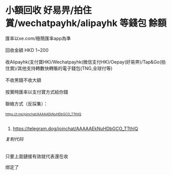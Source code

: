 # 小額回收 好易畀/拍住賞/wechatpayhk/alipayhk 等錢包 餘額


匯率以xe.com/極簡匯率app為準<br />
<br />
回收金額 HKD 1~200<br />
<br />
收Alipayhk(支付寶HK)/Wechatpayhk(微信支付HK)/Oepay(好易畀)/Tap&amp;Go(拍住賞)/其他支持轉數快轉賬的電子錢包(TNG,全球付等)<br />
<br />
不收黑錢不收大額<br />
<br />
按實時匯率以支付寶方式給你錢<br />
<br />
聯絡方式（反採集）： <br />
<br />
<u><font color="Blue"><font size="1">https://t.me/joinchat/AAAAAEkNuHDbGCO_TTthIQ</font></font></u><br />
<br /><div class="blockcode"><div id="code_VJ1"><ol><li>https://telegram.dog/joinchat/AAAAAEkNuHDbGCO_TTthIQ</ol></div><em onclick="copycode($('code_VJ1'));">复制代码</em></div><br />
<br />
只要上面鏈接有效就代表還在收

绑定了 <img src="static/image/smiley/default/time.gif" smilieid="15" border="0" alt="" /><img src="static/image/smiley/default/time.gif" smilieid="15" border="0" alt="" /><img src="static/image/smiley/default/time.gif" smilieid="15" border="0" alt="" />
